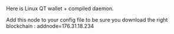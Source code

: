 Here is Linux QT wallet + compiled daemon.

Add this node to your config file to be sure you download the right blockchain :
addnode=176.31.18.234
